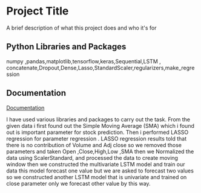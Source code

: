 
# Project Title

A brief description of what this project does and who it's for


## Python Libraries and Packages 
numpy ,pandas,matplotlib,tensorflow,keras,Sequential,LSTM , concatenate,Dropout,Dense,Lasso,StandardScaler,regularizers,make_regression
## Documentation

[Documentation](https://linktodocumentation)

I have used various libraries and packages to carry out the task.
From the given data i first found out the Simple Moving Average (SMA) which i found out is important parameter for stock prediction.
Then i performed LASSO regression for parameter regression . LASSO regression results told that there is no contribution of Volume and Adj close so we removed those parameters and taken Open ,Close,High,Low ,SMA 
then we Normalized the data using ScalerStandard, and processed the data to create moving window 
then we constructed the multivariate LSTM model and train our data 
this model forecast one value but we are asked to forecast two values so we constructed another LSTM model that is univariate and trained on close parameter only 
we forecast other value by this way.
